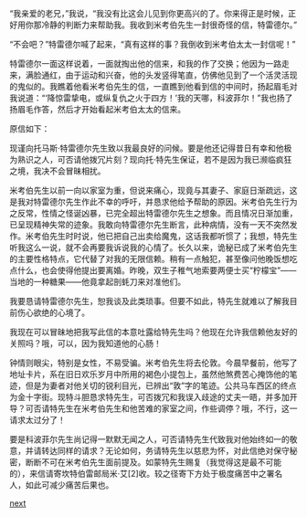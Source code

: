 
“我亲爱的老兄，”我说，“我没有比这会儿见到你更高兴的了。你来得正是时候，正好用你那冷静的判断力来帮助我。我收到米考伯先生一封很奇怪的信，特雷德尔。”

“不会吧？”特雷德尔喊了起来，“真有这样的事？我倒收到米考伯太太一封信呢！”

特雷德尔一面这样说着，一面就掏出他的信来，和我的作了交换；他因为一路走来，满脸通红，由于运动和兴奋，他的头发竖得笔直，仿佛他见到了一个活灵活现的鬼似的。我瞧着他看米考伯先生的信，一直瞧到他看到信的中间时，扬起眉毛对我说道：“‘降惊雷挚电，或纵复仇之火于四方！’我的天哪，科波菲尔！”我也扬了扬眉毛作答，然后才开始看起米考伯太太的信来。

原信如下：

现谨向托马斯·特雷德尔先生致以我最良好的问候。要是他还记得昔日有幸和他极为熟识之人，可否请他拨冗片刻？现向托·特先生保证，若不是因为我已濒临疯狂之境，我决不会冒昧相扰。

米考伯先生以前一向以家室为重，但说来痛心，现竟与其妻子、家庭日渐疏远，这是我对特雷德尔先生作此不幸的呼吁，并恳求他给予帮助的原因。米考伯先生行为之反常，性情之怪诞凶暴，已完全超出特雷德尔先生之想象。而且情况日渐加重，已呈现精神失常的迹象。我敢向特雷德尔先生断言，此种病情，没有一天不突然发作。米考伯先生时时说，他已把自己出卖给魔鬼，这话我都听惯了；我想，特先生听我这么一说，就不会再要我诉说我的心情了。长久以来，诡秘已成了米考伯先生的主要性格特点，它代替了对我的无限信赖。稍有一点触犯，甚至像问他晚饭想吃点什么，也会使得他提出要离婚。昨晚，双生子稚气地索要两便士买“柠檬宝”——当地的一种糖果——他竟拿起剖蚝刀来对准他们。

我要恳请特雷德尔先生，恕我谈及此类琐事。但要不如此，特先生就难以了解我目前伤心欲绝的心境了。

我现在可以冒昧地把我写此信的本意吐露给特先生吗？他现在允许我信赖他友好的关照吗？哦，可以，因为我知道他的心肠！

钟情则眼尖，特别是女性，不易受骗。米考伯先生将去伦敦。今晨早餐前，他写了地址卡片，系在旧日欢乐岁月中所用的褐色小提包上，虽然他煞费苦心掩饰他的笔迹，但是为妻者对他关切的锐利目光，已辨出“敦”字的笔迹。公共马车西区的终点为金十字街。现特斗胆恳求特先生，可否拨冗和我误入歧途的丈夫一晤，并多加开导？可否请特先生在米考伯先生和他苦难的家室之间，作些调停？哦，不行，这一请求太过分了！

要是科波菲尔先生尚记得一默默无闻之人，可否请特先生代致我对他始终如一的敬意，并请转达同样的请求？无论如何，务请特先生以慈悲为怀，对此信绝对保守秘密，断断不可在米考伯先生面前提及。如蒙特先生赐复（我觉得这是最不可能的），来信请寄坎特伯雷邮局米·艾[2]收。较之径寄下方处于极度痛苦中之署名人，如此可减少痛苦后果也。

[next](page624.md)